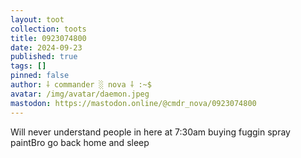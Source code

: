 ```yaml
---
layout: toot
collection: toots
title: 0923074800
date: 2024-09-23
published: true
tags: []
pinned: false
author: ⸸ commander ░ nova ⸸ :~$
avatar: /img/avatar/daemon.jpeg
mastodon: https://mastodon.online/@cmdr_nova/0923074800
---
```


Will never understand people in here at 7:30am buying fuggin spray paintBro go back home and sleep
